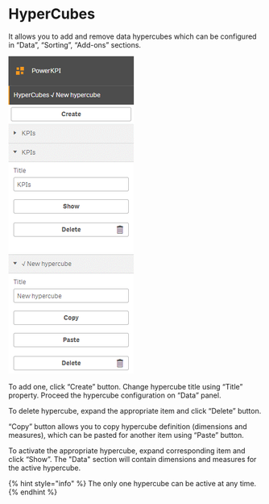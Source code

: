 # HyperCubes

It allows you to add and remove data hypercubes which can be configured in “Data”, “Sorting”, “Add-ons” sections.

![](../.gitbook/assets/image%20%28115%29.png)


To add one, click “Create” button. Change hypercube title using “Title” property. Proceed the hypercube configuration on “Data” panel.

To delete hypercube, expand the appropriate item and click “Delete” button.

“Copy” button allows you to copy hypercube definition \(dimensions and measures\), which can be pasted for another item using “Paste” button.

To activate the appropriate hypercube, expand corresponding item and click “Show”. The "Data" section will contain dimensions and measures for the active hypercube.

{% hint style="info" %}
The only one hypercube can be active at any time.
{% endhint %}

